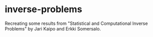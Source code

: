 # inverse-problems
Recreating some results from "Statistical and Computational Inverse Problems" by Jari Kaipo and Erkki Somersalo.
